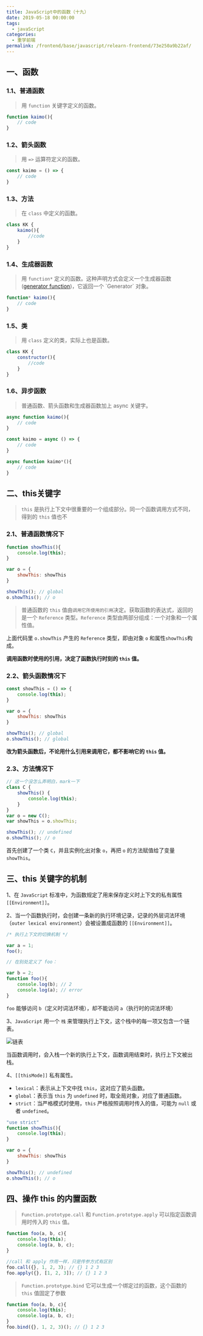 ```yaml
---
title: JavaScript中的函数（十九）
date: 2019-05-18 00:00:00
tags: 
  - javaScript
categories: 
  - 重学前端
permalink: /frontend/base/javascript/relearn-frontend/73e250a9b22af/
---
```


## 一、函数

### 1.1、普通函数

> 用 `function` 关键字定义的函数。

```js
function kaimo(){
    // code
}
```

### 1.2、箭头函数

> 用 `=>` 运算符定义的函数。

```js
const kaimo = () => {
    // code
}
```

### 1.3、方法

> 在 `class` 中定义的函数。

```js
class KK {
    kaimo(){
        //code
    }
}
```

### 1.4、生成器函数

> 用 `function*` 定义的函数。这种声明方式会定义一个生成器函数 ([generator function](https://developer.mozilla.org/zh-CN/docs/Web/JavaScript/Reference/Statements/function*))，它返回一个  `Generator`  对象。

```js
function* kaimo(){
    // code
}
```

### 1.5、类

> 用 `class` 定义的类，实际上也是函数。

```js
class KK {
    constructor(){
        //code
    }
}
```

### 1.6、异步函数

> 普通函数、箭头函数和生成器函数加上 async 关键字。

```js
async function kaimo(){
    // code
}

const kaimo = async () => {
    // code
}

async function kaimo*(){
    // code
}
```

## 二、this关键字

> `this` 是执行上下文中很重要的一个组成部分。同一个函数调用方式不同，得到的 `this` 值也不

### 2.1、普通函数情况下

```js
function showThis(){
    console.log(this);
}

var o = {
    showThis: showThis
}

showThis(); // global
o.showThis(); // o

```

> 普通函数的 `this` 值由`调用它所使用的引用`决定。获取函数的表达式，返回的是一个 `Reference` 类型。`Reference` 类型由两部分组成：一个对象和一个属性值。

上面代码里 `o.showThis` 产生的 `Reference` 类型，即由对象 `o` 和属性`showThis`构成。

**调用函数时使用的引用，决定了函数执行时刻的 `this` 值。**

### 2.2、箭头函数情况下

```js
const showThis = () => {
    console.log(this);
}

var o = {
    showThis: showThis
}

showThis(); // global
o.showThis(); // global
```

**改为箭头函数后，不论用什么引用来调用它，都不影响它的 `this` 值。**

### 2.3、方法情况下

```js
// 这一个没怎么弄明白，mark一下
class C {
    showThis() {
        console.log(this);
    }
}
var o = new C();
var showThis = o.showThis;

showThis(); // undefined
o.showThis(); // o
```

首先创建了一个类 `C`，并且实例化出对象 `o`，再把 `o` 的方法赋值给了变量 `showThis`。

## 三、this 关键字的机制

1、在 `JavaScript` 标准中，为函数规定了用来保存定义时上下文的私有属性 `[[Environment]]`。

2、当一个函数执行时，会创建一条新的执行环境记录，记录的外层词法环境（`outer lexical environment`）会被设置成函数的 `[[Environment]]`。

```js
/* 执行上下文的切换机制 */

var a = 1;
foo();

// 在别处定义了 foo：

var b = 2;
function foo(){
    console.log(b); // 2
    console.log(a); // error
}
```

`foo` 能够访问 `b`（定义时词法环境），却不能访问 `a`（执行时的词法环境）

3、`JavaScript` 用一个 `栈` 来管理执行上下文，这个栈中的每一项又包含一个链表。

![链表](https://static001.geekbang.org/resource/image/e8/31/e8d8e96c983a832eb646d6c17ff3df31.jpg)

当函数调用时，会入栈一个新的执行上下文，函数调用结束时，执行上下文被出栈。

4、`[[thisMode]]` 私有属性。

- `lexical`：表示从上下文中找 `this`，这对应了箭头函数。
- `global`：表示当 `this` 为 `undefined` 时，取全局对象，对应了普通函数。
- `strict`：当严格模式时使用，`this` 严格按照调用时传入的值，可能为 `null` 或者 `undefined`。

```js
"use strict"
function showThis(){
    console.log(this);
}

var o = {
    showThis: showThis
}

showThis(); // undefined
o.showThis(); // o
```

## 四、操作 this 的内置函数

> `Function.prototype.call` 和 `Function.prototype.apply` 可以指定函数调用时传入的 `this` 值。

```js
function foo(a, b, c){
    console.log(this);
    console.log(a, b, c);
}

//call 和 apply 作用一样，只是传参方式有区别
foo.call({}, 1, 2, 3); // {} 1 2 3
foo.apply({}, [1, 2, 3]); // {} 1 2 3
```

> `Function.prototype.bind` 它可以生成一个绑定过的函数，这个函数的 `this` 值固定了参数

```js
function foo(a, b, c){
    console.log(this);
    console.log(a, b, c);
}
foo.bind({}, 1, 2, 3)(); // {} 1 2 3
```
